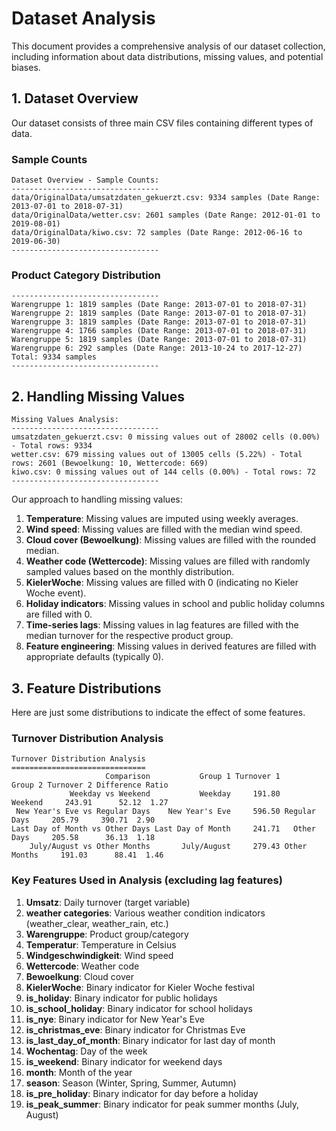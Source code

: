 # Dataset Analysis

This document provides a comprehensive analysis of our dataset collection, including information about data distributions, missing values, and potential biases.

## 1. Dataset Overview

Our dataset consists of three main CSV files containing different types of data.

### Sample Counts
```
Dataset Overview - Sample Counts:
---------------------------------
data/OriginalData/umsatzdaten_gekuerzt.csv: 9334 samples (Date Range: 2013-07-01 to 2018-07-31)
data/OriginalData/wetter.csv: 2601 samples (Date Range: 2012-01-01 to 2019-08-01)
data/OriginalData/kiwo.csv: 72 samples (Date Range: 2012-06-16 to 2019-06-30)
---------------------------------
```

### Product Category Distribution
```
---------------------------------
Warengruppe 1: 1819 samples (Date Range: 2013-07-01 to 2018-07-31)
Warengruppe 2: 1819 samples (Date Range: 2013-07-01 to 2018-07-31)
Warengruppe 3: 1819 samples (Date Range: 2013-07-01 to 2018-07-31)
Warengruppe 4: 1766 samples (Date Range: 2013-07-01 to 2018-07-31)
Warengruppe 5: 1819 samples (Date Range: 2013-07-01 to 2018-07-31)
Warengruppe 6: 292 samples (Date Range: 2013-10-24 to 2017-12-27)
Total: 9334 samples
---------------------------------
```

## 2. Handling Missing Values

```
Missing Values Analysis:
---------------------------------
umsatzdaten_gekuerzt.csv: 0 missing values out of 28002 cells (0.00%) - Total rows: 9334
wetter.csv: 679 missing values out of 13005 cells (5.22%) - Total rows: 2601 (Bewoelkung: 10, Wettercode: 669)
kiwo.csv: 0 missing values out of 144 cells (0.00%) - Total rows: 72
---------------------------------
```

Our approach to handling missing values:

1. **Temperature**: Missing values are imputed using weekly averages.
2. **Wind speed**: Missing values are filled with the median wind speed.
3. **Cloud cover (Bewoelkung)**: Missing values are filled with the rounded median.
4. **Weather code (Wettercode)**: Missing values are filled with randomly sampled values based on the monthly distribution.
5. **KielerWoche**: Missing values are filled with 0 (indicating no Kieler Woche event).
6. **Holiday indicators**: Missing values in school and public holiday columns are filled with 0.
7. **Time-series lags**: Missing values in lag features are filled with the median turnover for the respective product group.
8. **Feature engineering**: Missing values in derived features are filled with appropriate defaults (typically 0).


## 3. Feature Distributions

Here are just some distributions to indicate the effect of some features. 
### Turnover Distribution Analysis
```
Turnover Distribution Analysis
==============================
                     Comparison           Group 1 Turnover 1      Group 2 Turnover 2 Difference Ratio
             Weekday vs Weekend           Weekday     191.80      Weekend     243.91      52.12  1.27
 New Year's Eve vs Regular Days    New Year's Eve     596.50 Regular Days     205.79     390.71  2.90
Last Day of Month vs Other Days Last Day of Month     241.71   Other Days     205.58      36.13  1.18
    July/August vs Other Months       July/August     279.43 Other Months     191.03      88.41  1.46
```

### Key Features Used in Analysis (excluding lag features)

1. **Umsatz**: Daily turnover (target variable)
2.  **weather categories**: Various weather condition indicators (weather_clear, weather_rain, etc.)
3. **Warengruppe**: Product group/category
4. **Temperatur**: Temperature in Celsius
5. **Windgeschwindigkeit**: Wind speed
6. **Wettercode**: Weather code
7. **Bewoelkung**: Cloud cover
8. **KielerWoche**: Binary indicator for Kieler Woche festival
9. **is_holiday**: Binary indicator for public holidays
10. **is_school_holiday**: Binary indicator for school holidays
11. **is_nye**: Binary indicator for New Year's Eve
12. **is_christmas_eve**: Binary indicator for Christmas Eve
13. **is_last_day_of_month**: Binary indicator for last day of month
14. **Wochentag**: Day of the week
15. **is_weekend**: Binary indicator for weekend days
16. **month**: Month of the year
17. **season**: Season (Winter, Spring, Summer, Autumn)
18. **is_pre_holiday**: Binary indicator for day before a holiday
19. **is_peak_summer**: Binary indicator for peak summer months (July, August)

